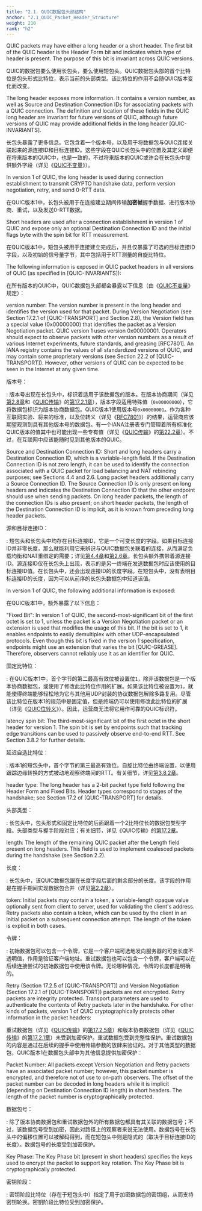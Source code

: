 ```yaml
---
title: "2.1. QUIC数据包头部结构"
anchor: "2.1_QUIC_Packet_Header_Structure"
weight: 210
rank: "h2"
---
```


QUIC packets may have either a long header or a short header. The first bit of the QUIC header is the Header Form bit and indicates which type of header is present. The purpose of this bit is invariant across QUIC versions.

QUIC的数据包要么使用长包头，要么使用短包头。QUIC数据包头部的首个比特位是包头形式比特位，表示当前的头部类型。该比特位的作用不会随QUIC版本变化而改变。

The long header exposes more information. It contains a version number, as well as Source and Destination Connection IDs for associating packets with a QUIC connection. The definition and location of these fields in the QUIC long header are invariant for future versions of QUIC, although future versions of QUIC may provide additional fields in the long header [QUIC-INVARIANTS].

长包头暴露了更多信息。它包含着一个版本号，以及用于将数据包与QUIC连接关联起来的源连接ID和目标连接ID。这些字段在QUIC长包头中的位置及其定义即便在将来版本的QUIC中，也是一致的，不过将来版本的QUIC或许会在长包头中提供额外字段（详见《[QUIC不变量]()》）。

In version 1 of QUIC, the long header is used during connection establishment to transmit CRYPTO handshake data, perform version negotiation, retry, and send 0-RTT data.

在QUIC版本1中，长包头被用于在连接建立期间传输**加密帧**握手数据、进行版本协商、重试，以及发送0-RTT数据。

Short headers are used after a connection establishment in version 1 of QUIC and expose only an optional Destination Connection ID and the initial flags byte with the spin bit for RTT measurement.

在QUIC版本1中，短包头被用于连接建立完成后，并且仅暴露了可选的目标连接ID字段，以及初始的信号量字节，其中包括用于RTT测量的自旋比特位。

The following information is exposed in QUIC packet headers in all versions of QUIC (as specified in [QUIC-INVARIANTS]):

在所有版本的QUIC中，QUIC数据包头部都会暴露以下信息（由《[QUIC不变量]()》规定）：

version number:
The version number is present in the long header and identifies the version used for that packet. During Version Negotiation (see Section 17.2.1 of [QUIC-TRANSPORT] and Section 2.8), the Version field has a special value (0x00000000) that identifies the packet as a Version Negotiation packet. QUIC version 1 uses version 0x00000001. Operators should expect to observe packets with other version numbers as a result of various Internet experiments, future standards, and greasing [RFC7801]. An IANA registry contains the values of all standardized versions of QUIC, and may contain some proprietary versions (see Section 22.2 of [QUIC-TRANSPORT]). However, other versions of QUIC can be expected to be seen in the Internet at any given time.

版本号：

:   版本号出现在长包头中，标识着适用于该数据包的版本。在版本协商期间（详见[第2.8章]()和《[QUIC传输]()》的[第17.2.1章]()），版本字段适用特殊值（`0x00000000`），它将数据包标识为版本协商数据包。QUIC版本1使用版本号`0x00000001`。作为各种互联网实验、将来的标准，以及位转义（详见《[RFC7801]()》）的结果，运营商应该期望观测到具有其他版本号的数据包。有一个IANA注册表专门管理着所有标准化QUIC版本的值其中也可能出现一些专有值（详见《[QUIC传输]()》的[第22.2章]()）。不过，在互联网中应该能随时见到其他版本的QUIC。

Source and Destination Connection ID:
Short and long headers carry a Destination Connection ID, which is a variable-length field. If the Destination Connection ID is not zero length, it can be used to identify the connection associated with a QUIC packet for load balancing and NAT rebinding purposes; see Sections 4.4 and 2.6. Long packet headers additionally carry a Source Connection ID. The Source Connection ID is only present on long headers and indicates the Destination Connection ID that the other endpoint should use when sending packets. On long header packets, the length of the connection IDs is also present; on short header packets, the length of the Destination Connection ID is implicit, as it is known from preceding long header packets.

源和目标连接ID：

:   短包头和长包头中均存在目标连接ID，它是一个可变长度的字段。如果目标连接ID并非零长度，那么就能利用它来辨识与QUIC数据包关联着的连接，从而满足负载均衡和NAT重绑定的需要；详见[第4.4章]()和[第2.6章]()。长包头额外携带着源连接ID。源连接ID仅在长包头上出现，表示的是另一终端在发送数据包时应该使用的目标连接ID值。在长包头中，还会出现连接ID的长度字段。在短包头中，没有表明目标连接ID的长度，因为可以从前序的长包头数据包中知道该值。

In version 1 of QUIC, the following additional information is exposed:

在QUIC版本1中，额外暴露了以下信息：

"Fixed Bit":
In version 1 of QUIC, the second-most-significant bit of the first octet is set to 1, unless the packet is a Version Negotiation packet or an extension is used that modifies the usage of this bit. If the bit is set to 1, it enables endpoints to easily demultiplex with other UDP-encapsulated protocols. Even though this bit is fixed in the version 1 specification, endpoints might use an extension that varies the bit [QUIC-GREASE]. Therefore, observers cannot reliably use it as an identifier for QUIC.

固定比特位：

:   在QUIC版本1中，首个字节的第二最高有效位被设置位`1`，除非该数据包是一个版本协商数据包，或使用了修改此比特位作用的扩展。如果该比特位被设置为`1`，就能使得终端能够轻松地为它与其他用UDP封装的协议数据包解除多路复用。尽管该比特位在版本1的规范中是固定值，但是终端仍可以使用修改此比特位的扩展（详见《[QUIC位转义]()》）。因此，运营商无法将它用作可靠的QUIC标识符。

latency spin bit:
The third-most-significant bit of the first octet in the short header for version 1. The spin bit is set by endpoints such that tracking edge transitions can be used to passively observe end-to-end RTT. See Section 3.8.2 for further details.

延迟自选比特位：

:   版本1的短包头中，首个字节的第三最高有效位。自旋比特位由终端设置，以便用跟踪边缘转换的方式被动地观察终端间的RTT。有关细节，详见[第3.8.2章]()。

header type:
The long header has a 2-bit packet type field following the Header Form and Fixed Bits. Header types correspond to stages of the handshake; see Section 17.2 of [QUIC-TRANSPORT] for details.

头部类型：

:   长包头中，包头形式和固定比特位的后面跟着一个2比特位长的数据包类型字段。头部类型与握手阶段对应；有关细节，详见《QUIC传输》的[第17.2章]()。

length:
The length of the remaining QUIC packet after the Length field present on long headers. This field is used to implement coalesced packets during the handshake (see Section 2.2).

长度：

:  长包头中，该QUIC数据包跟在长度字段后面的剩余部分的长度。该字段的作用是在握手期间实现数据包合并（详见[第2.2章]()）。 

token:
Initial packets may contain a token, a variable-length opaque value optionally sent from client to server, used for validating the client's address. Retry packets also contain a token, which can be used by the client in an Initial packet on a subsequent connection attempt. The length of the token is explicit in both cases.

令牌：

:  初始数据包可以包含一个令牌，它是一个客户端可选地发向服务器的可变长度不透明值，作用是验证客户端地址。重试数据包也可以包含一个令牌，客户端可以在后续连接尝试的初始数据包中使用该令牌。无论哪种情况，令牌的长度都是明确的。

Retry (Section 17.2.5 of [QUIC-TRANSPORT]) and Version Negotiation (Section 17.2.1 of [QUIC-TRANSPORT]) packets are not encrypted. Retry packets are integrity protected. Transport parameters are used to authenticate the contents of Retry packets later in the handshake. For other kinds of packets, version 1 of QUIC cryptographically protects other information in the packet headers:

重试数据包（详见《[QUIC传输]()》的[第17.2.5章]()）和版本协商数据包（详见《[QUIC传输]()》的[第17.2.1章]()）未受到加密保护。重试数据包受到完整性保护。重试数据包的内容是通过在后续的握手中使用传输参数的放肆来验证的。对于其他类型的数据包，QUIC版本1在数据包头部中为其他信息提供加密保护：

Packet Number:
All packets except Version Negotiation and Retry packets have an associated packet number; however, this packet number is encrypted, and therefore not of use to on-path observers. The offset of the packet number can be decoded in long headers while it is implicit (depending on Destination Connection ID length) in short headers. The length of the packet number is cryptographically protected.

数据包号：

:   除了版本协商数据包和重试数据包外的所有数据包都具有其关联的数据包号；不过，该数据包号受到加密，因此对路径上的观察者来说无法使用。数据包号在长包头中的偏移位置可以被解码得到，而在短包头中则是隐式的（取决于目标连接ID的长度）。数据包号的长度受到加密保护。

Key Phase:
The Key Phase bit (present in short headers) specifies the keys used to encrypt the packet to support key rotation. The Key Phase bit is cryptographically protected.

密钥阶段：

:   密钥阶段比特位（存在于短包头中）指定了用于加密数据包的密钥组，从而支持密钥轮换。密钥阶段比特位受到加密保护。
